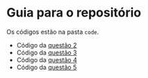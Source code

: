 # Guia para o repositório

Os códigos estão na pasta `code`.

* Código da [questão 2](/codes/question_02.py)
* Código da [questão 3](/codes/question_03.py)
* Código da [questão 4](/codes/question_04.py)
* Código da [questão 5](/codes/question_05.py)
